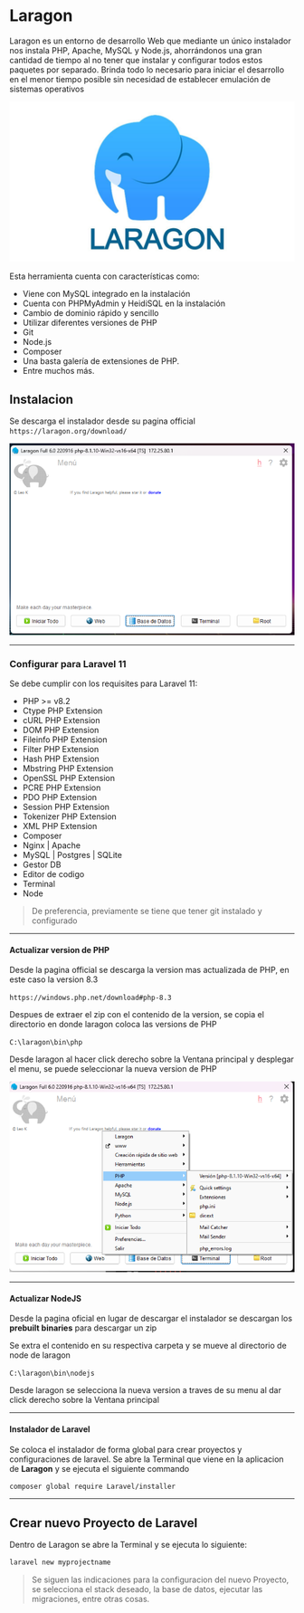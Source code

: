 # Laragon

Laragon es un entorno de desarrollo Web que mediante un único instalador nos instala PHP, Apache, MySQL y Node.js, ahorrándonos una gran cantidad de tiempo al no tener que instalar y configurar todos estos paquetes por separado.
Brinda todo lo necesario para iniciar el desarrollo en el menor tiempo posible sin necesidad de establecer emulación de sistemas operativos

![](./img/00_laragon.jpg)

Esta herramienta cuenta con características como:

- Viene con MySQL integrado en la instalación
- Cuenta con PHPMyAdmin y HeidiSQL en la instalación
- Cambio de dominio rápido y sencillo
- Utilizar diferentes versiones de PHP
- Git
- Node.js
- Composer
- Una basta galería de extensiones de PHP.
- Entre muchos más.


## Instalacion

Se descarga el instalador desde su pagina official `https://laragon.org/download/` 

![](./img/01_laragon-app.png)

---

### Configurar para Laravel 11 

Se debe cumplir con los requisites para Laravel 11:

- PHP >= v8.2
- Ctype PHP Extension
- cURL PHP Extension
- DOM PHP Extension
- Fileinfo PHP Extension
- Filter PHP Extension
- Hash PHP Extension
- Mbstring PHP Extension
- OpenSSL PHP Extension
- PCRE PHP Extension 
- PDO PHP Extension
- Session PHP Extension
- Tokenizer PHP Extension
- XML PHP Extension
- Composer
- Nginx | Apache
- MySQL | Postgres | SQLite
- Gestor DB
- Editor de codigo
- Terminal
- Node

> De preferencia, previamente se tiene que tener git instalado y configurado

---

#### Actualizar version de PHP

Desde la pagina official se descarga la version mas actualizada de PHP, en este caso la version 8.3

`https://windows.php.net/download#php-8.3`

Despues de extraer el zip con el contenido de la version, se copia el directorio en donde laragon coloca las versions de PHP

`C:\laragon\bin\php` 

Desde laragon al hacer click derecho sobre la Ventana principal y desplegar el menu, se puede seleccionar la nueva version de PHP

![](./img/02_php_version.png)

---

#### Actualizar NodeJS

Desde la pagina oficial en lugar de descargar el instalador se descargan los **prebuilt binaries** para descargar un zip

Se extra el contenido en su respectiva carpeta y se mueve al directorio de node de laragon

```C:\laragon\bin\nodejs```

Desde laragon se selecciona la nueva version a traves de su menu al dar click derecho sobre la Ventana principal

---

#### Instalador de Laravel

Se coloca el instalador de forma global para crear proyectos y configuraciones de laravel.
Se abre la Terminal que viene en la aplicacion de **Laragon** y se ejecuta el siguiente commando

```bash
composer global require Laravel/installer
```

---

## Crear nuevo Proyecto de Laravel

Dentro de Laragon se abre la Terminal y se ejecuta lo siguiente:

```bash
laravel new myprojectname
```

> Se siguen las indicaciones para la configuracion del nuevo Proyecto, se selecciona el stack deseado, la base de datos, ejecutar las migraciones, entre otras cosas.